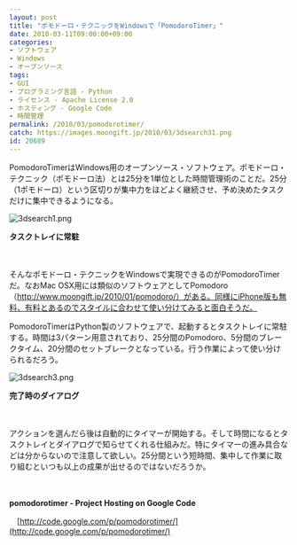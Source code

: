 ```yaml
---
layout: post
title: "ポモドーロ・テクニックをWindowsで「PomodoroTimer」"
date: 2010-03-11T09:00:00+09:00
categories:
- ソフトウェア
- Windows
- オープンソース
tags: 
- GUI
- プログラミング言語 - Python
- ライセンス - Apache License 2.0
- ホスティング - Google Code
- 時間管理
permalink: /2010/03/pomodorotimer/
catch: https://images.moongift.jp/2010/03/3dsearch31.png
id: 20689
---
```

PomodoroTimerはWindows用のオープンソース・ソフトウェア。ポモドーロ・テクニック（ポモドーロ法）とは25分を1単位とした時間管理術のことだ。25分（1ポモドーロ）という区切りが集中力をほどよく継続させ、予め決めたタスクだけに集中できるようになる。

  

![3dsearch1.png](https://images.moongift.jp/2010/03/3dsearch12.png)  
  
**タスクトレイに常駐**

  

　

  

そんなポモドーロ・テクニックをWindowsで実現できるのがPomodoroTimerだ。なおMac OSX用には類似のソフトウェアとしてPomodoro（http://www.moongift.jp/2010/01/pomodoro/）がある。同様にiPhone版も無料、有料とあるのでスタイルに合わせて使い分けてみると面白そうだ。

  
<!--more-->

PomodoroTimerはPython製のソフトウェアで、起動するとタスクトレイに常駐する。時間は3パターン用意されており、25分間のPomodoro、5分間のブレークタイム、20分間のセットブレークとなっている。行う作業によって使い分けられるだろう。

  

![3dsearch3.png](https://images.moongift.jp/2010/03/3dsearch31.png)  
  
**完了時のダイアログ**

  

　

  

アクションを選んだら後は自動的にタイマーが開始する。そして時間になるとタスクトレイとダイアログで知らせてくれる仕組みだ。特にタイマーの進み具合などは分からないので注意して欲しい。25分間という短時間、集中して作業に取り組むといつも以上の成果が出せるのではないだろうか。

  

　

  

**pomodorotimer - Project Hosting on Google Code**  
  
　[http://code.google.com/p/pomodorotimer/](http://code.google.com/p/pomodorotimer/)

  
